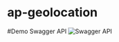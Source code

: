 # ap-geolocation


#Demo Swagger API
![Swagger API](https://github.com/darshak-k/ap-geolocation/assets/87572369/5022603b-4d09-4b16-ab10-bd5306f834c0)
